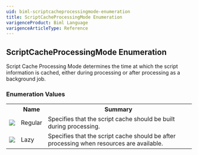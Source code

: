 ```yaml
---
uid: biml-scriptcacheprocessingmode-enumeration
title: ScriptCacheProcessingMode Enumeration
varigenceProduct: Biml Language
varigenceArticleType: Reference
---
```


## ScriptCacheProcessingMode Enumeration<div class="LanguageSummary"><div class ="SummaryItem">Script Cache Processing Mode determines the time at which the script information is cached, either during processing or after processing as a background job.</div></div><div class="EnumValueGroup">### Enumeration Values<table id="EnumValue" class="MemberList"><tbody><tr><th class="MemberTypeIconColumnHeader">&nbsp;</th><th class="MemberNameColumnHeader">Name</th><th class="MemberSummaryColumnHeader">Summary</th></tr><tr class="cd0"><td align="center" class="MemberTypeIcon"><img src="enumValue.png"></img></td><td class="MemberName">Regular</td><td class="MemberSummary"><div class ="SummaryItem">Specifies that the script cache should be built during processing.</div></td></tr><tr class="cd1"><td align="center" class="MemberTypeIcon"><img src="enumValue.png"></img></td><td class="MemberName">Lazy</td><td class="MemberSummary"><div class ="SummaryItem">Specifies that the script cache should be after processing when resources are available.</div></td></tr></tbody></table></div>